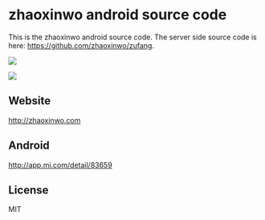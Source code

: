 zhaoxinwo android source code
===

This is the zhaoxinwo android source code. The server side source code is here: <https://github.com/zhaoxinwo/zufang>.

![](https://github.com/zhaoxinwo/zufang/raw/master/screenshot1.jpg)

![](https://github.com/zhaoxinwo/zufang/raw/master/screenshot2.jpg)

Website
---

<http://zhaoxinwo.com>

Android
---

<http://app.mi.com/detail/83659>

License
---

MIT
